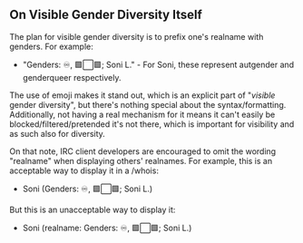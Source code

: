 ## On Visible Gender Diversity Itself

The plan for visible gender diversity is to prefix one's realname with genders. For example:

- "Genders: ♾️, 🟪⬜🟩; Soni L." - For Soni, these represent autgender and genderqueer respectively.

The use of emoji makes it stand out, which is an explicit part of "*visible* gender diversity", but there's nothing special about the syntax/formatting. Additionally, not having a real mechanism for it means it can't easily be blocked/filtered/pretended it's not there, which is important for visibility and as such also for diversity.

On that note, IRC client developers are encouraged to omit the wording "realname" when displaying others' realnames. For example, this is an acceptable way to display it in a /whois:

- Soni (Genders: ♾️, 🟪⬜🟩; Soni L.)

But this is an unacceptable way to display it:

- Soni (realname: Genders: ♾️, 🟪⬜🟩; Soni L.)
